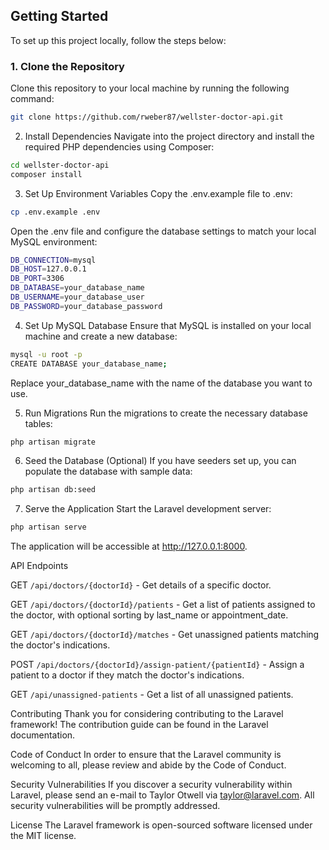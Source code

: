 ## Getting Started

To set up this project locally, follow the steps below:

### 1. Clone the Repository

Clone this repository to your local machine by running the following command:

```bash
git clone https://github.com/rweber87/wellster-doctor-api.git
```

2. Install Dependencies
   Navigate into the project directory and install the required PHP dependencies using Composer:

```bash
cd wellster-doctor-api
composer install
```

3. Set Up Environment Variables
   Copy the .env.example file to .env:

```bash
cp .env.example .env
```

Open the .env file and configure the database settings to match your local MySQL environment:

```bash
DB_CONNECTION=mysql
DB_HOST=127.0.0.1
DB_PORT=3306
DB_DATABASE=your_database_name
DB_USERNAME=your_database_user
DB_PASSWORD=your_database_password
```

4. Set Up MySQL Database
   Ensure that MySQL is installed on your local machine and create a new database:

```bash
mysql -u root -p
CREATE DATABASE your_database_name;
```

Replace your_database_name with the name of the database you want to use.

5. Run Migrations
   Run the migrations to create the necessary database tables:

```bash
php artisan migrate
```

6. Seed the Database
   (Optional) If you have seeders set up, you can populate the database with sample data:

```bash
php artisan db:seed
```

7. Serve the Application
   Start the Laravel development server:

```bash
php artisan serve
```

The application will be accessible at http://127.0.0.1:8000.

API Endpoints

GET `/api/doctors/{doctorId}` - Get details of a specific doctor.

GET `/api/doctors/{doctorId}/patients` - Get a list of patients assigned to the doctor, with optional sorting by last_name or appointment_date.

GET `/api/doctors/{doctorId}/matches` - Get unassigned patients matching the doctor's indications.

POST `/api/doctors/{doctorId}/assign-patient/{patientId}` - Assign a patient to a doctor if they match the doctor's indications.

GET `/api/unassigned-patients` - Get a list of all unassigned patients.

Contributing
Thank you for considering contributing to the Laravel framework! The contribution guide can be found in the Laravel documentation.

Code of Conduct
In order to ensure that the Laravel community is welcoming to all, please review and abide by the Code of Conduct.

Security Vulnerabilities
If you discover a security vulnerability within Laravel, please send an e-mail to Taylor Otwell via taylor@laravel.com. All security vulnerabilities will be promptly addressed.

License
The Laravel framework is open-sourced software licensed under the MIT license.

